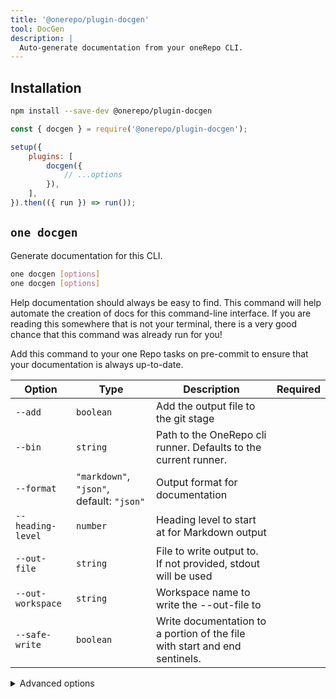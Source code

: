 ```yaml
---
title: '@onerepo/plugin-docgen'
tool: DocGen
description: |
  Auto-generate documentation from your oneRepo CLI.
---
```


## Installation

```sh
npm install --save-dev @onerepo/plugin-docgen
```

```js {1,5-7}
const { docgen } = require('@onerepo/plugin-docgen');

setup({
	plugins: [
		docgen({
			// ...options
		}),
	],
}).then(({ run }) => run());
```

<!-- start-auto-generated-from-cli-docgen -->

## `one docgen`

Generate documentation for this CLI.

```sh
one docgen [options]
one docgen [options]
```

Help documentation should always be easy to find. This command will help automate the creation of docs for this command-line interface. If you are reading this somewhere that is not your terminal, there is a very good chance that this command was already run for you!

Add this command to your one Repo tasks on pre-commit to ensure that your documentation is always up-to-date.

| Option            | Type                                      | Description                                                                | Required |
| ----------------- | ----------------------------------------- | -------------------------------------------------------------------------- | -------- |
| `--add`           | `boolean`                                 | Add the output file to the git stage                                       |          |
| `--bin`           | `string`                                  | Path to the OneRepo cli runner. Defaults to the current runner.            |          |
| `--format`        | `"markdown"`, `"json"`, default: `"json"` | Output format for documentation                                            |          |
| `--heading-level` | `number`                                  | Heading level to start at for Markdown output                              |          |
| `--out-file`      | `string`                                  | File to write output to. If not provided, stdout will be used              |          |
| `--out-workspace` | `string`                                  | Workspace name to write the --out-file to                                  |          |
| `--safe-write`    | `boolean`                                 | Write documentation to a portion of the file with start and end sentinels. |          |

<details>

<summary>Advanced options</summary>

| Option      | Type     | Description                                              | Required |
| ----------- | -------- | -------------------------------------------------------- | -------- |
| `--command` | `string` | Start at the given command, skip the root and any others |          |

</details>

<!-- end-auto-generated-from-cli-docgen -->
